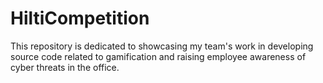 # HiltiCompetition
This repository is dedicated to showcasing my team's work in developing source code related to gamification and raising employee awareness of cyber threats in the office.
